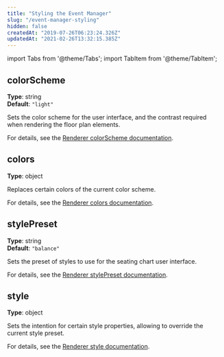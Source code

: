 ```yaml
---
title: "Styling the Event Manager"
slug: "/event-manager-styling"
hidden: false
createdAt: "2019-07-26T06:23:24.326Z"
updatedAt: "2021-02-26T13:32:15.385Z"
---
```


import Tabs from '@theme/Tabs';
import TabItem from '@theme/TabItem';

## colorScheme
**Type**: string  
**Default**: `"light"`  

Sets the color scheme for the user interface, and the contrast required when rendering the floor plan elements.

For details, see the [Renderer colorScheme documentation](colorscheme).

## colors
**Type**: object  

Replaces certain colors of the current color scheme.

For details, see the [Renderer colors documentation](colors).

## stylePreset
**Type**: string  
**Default**: `"balance"`  

Sets the preset of styles to use for the seating chart user interface.

For details, see the [Renderer stylePreset documentation](stylepreset).

## style
**Type**: object  

Sets the intention for certain style properties, allowing to override the current style preset.

For details, see the [Renderer style documentation](style).
